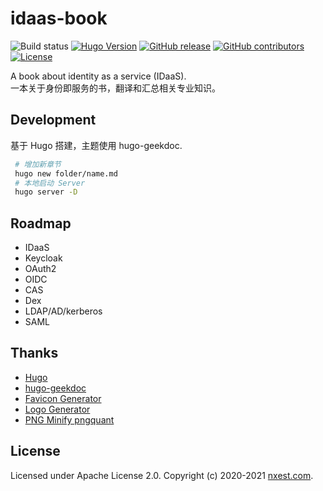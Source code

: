 # idaas-book

![Build status](https://github.com/l10178/idaas-book/workflows/github%20pages/badge.svg?branch=main)
[![Hugo Version](https://img.shields.io/badge/hugo-0.80-blue.svg)](https://gohugo.io)
[![GitHub release](https://img.shields.io/github/v/release/l10178/idaas-book)](https://github.com/l10178/idaas-book/releases/latest)
[![GitHub contributors](https://img.shields.io/github/contributors/l10178/idaas-book)](https://github.com/l10178/idaas-book/graphs/contributors)
[![License](https://img.shields.io/github/license/l10178/idaas-book)](LICENSE)

A book about identity as a service (IDaaS).  
一本关于身份即服务的书，翻译和汇总相关专业知识。

## Development

基于 Hugo 搭建，主题使用 hugo-geekdoc.

```bash
 # 增加新章节
 hugo new folder/name.md
 # 本地启动 Server
 hugo server -D
```

## Roadmap

- IDaaS
- Keycloak
- OAuth2
- OIDC
- CAS
- Dex
- LDAP/AD/kerberos
- SAML

## Thanks

- [Hugo](https://gohugo.io/)
- [hugo-geekdoc](https://github.com/xoxys/hugo-geekdoc)
- [Favicon Generator](https://favicon.io)
- [Logo Generator](https://brandhub.io/logos)
- [PNG Minify pngquant](https://pngquant.org/)

## License

Licensed under Apache License 2.0. Copyright (c) 2020-2021 [nxest.com][].

[nxest.com]: https://www.nxest.com
